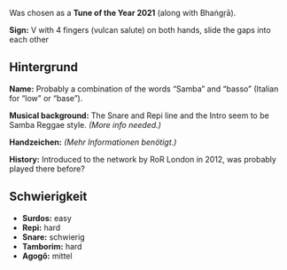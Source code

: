 Was chosen as a **Tune of the Year 2021** (along with Bhaṅgṛā).

**Sign:** V with 4 fingers (vulcan salute) on both hands, slide the gaps into
each other

## Hintergrund

**Name:** Probably a combination of the words “Samba” and “basso” (Italian for
“low” or “base”).

**Musical background:** The Snare and Repi line and the Intro seem to be Samba
Reggae style. *(More info needed.)*

**Handzeichen:** *(Mehr Informationen benötigt.)*

**History:** Introduced to the network by RoR London in 2012, was probably
played there before?

## Schwierigkeit

* **Surdos:** easy
* **Repi:** hard
* **Snare:** schwierig
* **Tamborim:** hard
* **Agogô:** mittel
